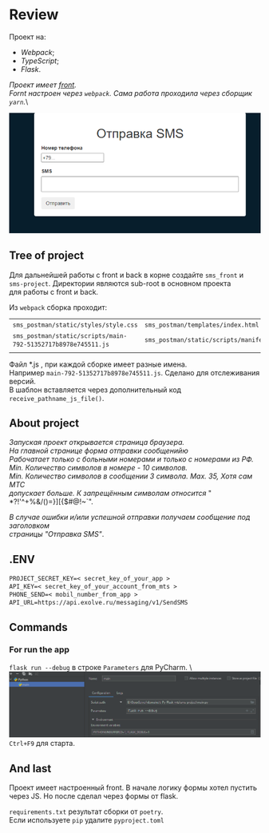 # Review
Проект на:
- *Webpack*;
- *TypeScript*;
- *Flask*.

*Проект имеет [front](https://github.com/Tryd0g0lik/mts_sms_front.git).*\
*Fornt настроен через `webpack`. Сама работа проходила через сборщик `yarn`.*\

![app-web](./img/app.png)

## Tree of project
Для дальнейшей работы с front и back в корне создайте `sms_front` и \
`sms-project`. Директории являются sub-root в основном проекта \
для работы с front и back.    

Из `webpack` сборка проходит:

|||
|:---|:---|
|`sms_postman/static/styles/style.css`|`sms_postman/templates/index.html`|
|`sms_postman/static/scripts/main-792-51352717b8978e745511.js`|`sms_postman/static/scripts/manifest.json`|
|||

Файл *.js , при каждой сборке имеет разные имена. \
Например `main-792-51352717b8978e745511.js`. Сделано для отслеживания версий. \
В шаблон вставляется через дополнительный код `receive_pathname_js_file()`.

## About project
*Запуская проект открывается страница браузера.* \
*На главной странице форма отправки сообщенийю*\
*Рабочатает только с больными номерами и только с номерами из РФ.*\
*Min. Количество символов в номере - 10 символов.* \
*Min. Количество символов в сообщении 3 символа. Max. 35, Хотя сам МТС \
допускает больше. К запрещённым символам относится* " *?!'^+%&/()=}][{$#@!~`".

*В случае ошибки и/или успешной отправки получаем сообщение под заголовком\
страницы "Отправка SMS"*.

## .ENV
```text
PROJECT_SECRET_KEY=< secret_key_of_your_app >
API_KEY=< secret_key_of_your_account_from_mts >
PHONE_SEND=< mobil_number_from_app >
API_URL=https://api.exolve.ru/messaging/v1/SendSMS
```

## Commands
### For run the app
`flask run --debug` в строке `Parameters` для PyCharm. \ 
![PyCharm](./img/commands.png) \
`Ctrl+F9` для старта.

## And last
Проект имеет настроенный front. В начале логику формы хотел пустить через JS. 
Но после сделал через формы от flask.

`requirements.txt` результат сборки от `poetry`.\
Если используете `pip` удалите `pyproject.toml` 

